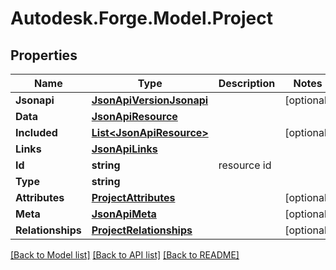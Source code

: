 # Autodesk.Forge.Model.Project
## Properties

Name | Type | Description | Notes
------------ | ------------- | ------------- | -------------
**Jsonapi** | [**JsonApiVersionJsonapi**](JsonApiVersionJsonapi.md) |  | [optional] 
**Data** | [**JsonApiResource**](JsonApiResource.md) |  | 
**Included** | [**List&lt;JsonApiResource&gt;**](JsonApiResource.md) |  | [optional] 
**Links** | [**JsonApiLinks**](JsonApiLinks.md) |  | 
**Id** | **string** | resource id | 
**Type** | **string** |  | 
**Attributes** | [**ProjectAttributes**](ProjectAttributes.md) |  | [optional] 
**Meta** | [**JsonApiMeta**](JsonApiMeta.md) |  | [optional] 
**Relationships** | [**ProjectRelationships**](ProjectRelationships.md) |  | [optional] 

[[Back to Model list]](../README.md#documentation-for-models) [[Back to API list]](../README.md#documentation-for-api-endpoints) [[Back to README]](../README.md)

